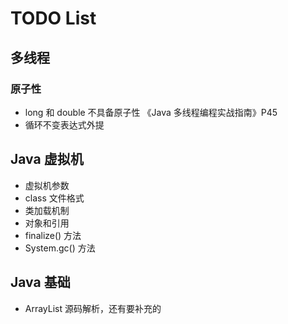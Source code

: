 # TODO List

## 多线程

### 原子性

- long 和 double 不具备原子性 《Java 多线程编程实战指南》P45
- 循环不变表达式外提



## Java 虚拟机

- 虚拟机参数
- class 文件格式
- 类加载机制
- 对象和引用
- finalize() 方法
- System.gc() 方法



## Java 基础

- ArrayList 源码解析，还有要补充的

